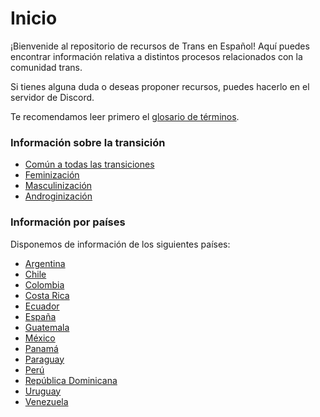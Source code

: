 # Inicio

¡Bienvenide al repositorio de recursos de Trans en Español! Aquí puedes encontrar información relativa a distintos procesos relacionados con la comunidad trans.

Si tienes alguna duda o deseas proponer recursos, puedes hacerlo en el servidor de Discord.

Te recomendamos leer primero el [glosario de términos](glosario.md).

### Información sobre la transición

* [Común a todas las transiciones](pages/transicion/informacion-comun.md)
* [Feminización](pages/transicion/feminizacion.md)
* [Masculinización](pages/transicion/masculinizacion.md)
* [Androginización](pages/transicion/androginizacion.md)


### Información por países

Disponemos de información de los siguientes países:

* [Argentina](pages/paises/argentina/argentina.md)
* [Chile](pages/paises/chile/chile.md)
* [Colombia](pages/paises/colombia/colombia.md)
* [Costa Rica](pages/paises/costa-rica/costa-rica.md)
* [Ecuador](pages/paises/ecuador/ecuador.md)
* [España](pages/paises/espana/espana.md)
* [Guatemala](pages/paises/guatemala/guatemala.md)
* [México](pages/paises/mexico/mexico.md)
* [Panamá](pages/paises/panama/panama.md)
* [Paraguay](pages/paises/paraguay/paraguay.md)
* [Perú](pages/paises/peru/peru.md)
* [República Dominicana](pages/paises/republica-dominicana/republica-dominicana.md)
* [Uruguay](pages/paises/uruguay/uruguay.md)
* [Venezuela](pages/paises/venezuela/venezuela.md)

